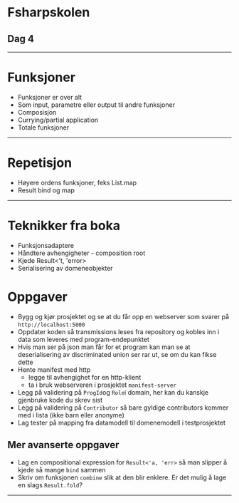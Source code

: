 <!-- class: center, middle -->

# Fsharpskolen
## Dag 4

---

# Funksjoner

* Funksjoner er over alt
* Som input, parametre eller output til andre funksjoner
* Composisjon
* Currying/partial application
* Totale funksjoner

---

# Repetisjon

* Høyere ordens funksjoner, feks List.map
* Result bind og map

---

# Teknikker fra boka

* Funksjonsadaptere
* Håndtere avhengigheter - composition root
* Kjede Result<'t, 'error>
* Serialisering av domeneobjekter

# Oppgaver
* Bygg og kjør prosjektet og se at du får opp en webserver som svarer på `http://localhost:5000`
* Oppdater koden så transmissions leses fra repository og kobles inn i data som leveres med program-endepunktet
* Hvis man ser på json man får for et program kan man se at deserialisering av discriminated union ser rar ut, se om du kan fikse dette
* Hente manifest med http 
  * legge til avhengighet for en http-klient
  * ta i bruk webserveren i prosjektet `manifest-server`
* Legg på validering på `ProgId`og `Role`i domain, her kan du kanskje gjenbruke kode du skrev sist
* Legg på validering på `Contributor` så bare gyldige contributors kommer med i lista (ikke barn eller anonyme)
* Lag tester på mapping fra datamodell til domenemodell i testprosjektet

## Mer avanserte oppgaver
* Lag en compositional expression for `Result<'a, 'err>` så man slipper å kjede så mange `bind` sammen
* Skriv om funksjonen `combine` slik at den blir enklere. Er det mulig å lage en slags `Result.fold`?

-----
